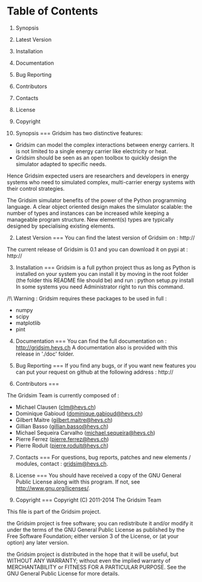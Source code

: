 Table of Contents
===

 1. Synopsis
 2. Latest Version
 3. Installation
 4. Documentation
 5. Bug Reporting
 6. Contributors
 7. Contacts
 8. License
 9. Copyright


1. Synopsis
===
Gridsim has two distinctive features:

 * Gridsim can model the complex interactions between energy carriers. It is
   not limited to a single energy carrier like electricity or heat.
 * Gridsim should be seen as an open toolbox to quickly design the simulator
 adapted to specific needs.

Hence Gridsim expected users are researchers and developers in energy systems
who need to simulated complex, multi-carrier energy systems with their control
strategies.

The Gridsim simulator benefits of the power of the Python programming language.
A clear object oriented design makes the simulator scalable: the number of types
and instances can be increased while keeping a manageable program structure. New
element(s) types are typically designed by specialising existing elements.


2. Latest Version
===
You can find the latest version of Gridsim on :
    http://

The current release of Gridsim is 0.1 and you can download it on pypi at :
    http://


3. Installation
===
Gridsim is a full python project thus as long as Python is installed on your
system you can install it by moving in the root folder (the folder this README
file should be) and run :
    python setup.py install
In some systems you need Administrator right to run this command.

/!\ Warning : Gridsim requires these packages to be used in full :

 * numpy
 * scipy
 * matplotlib
 * pint


4. Documentation
===
You can find the full documentation on :
    http://gridsim.hevs.ch
A documentation also is provided with this release in './doc' folder.


5. Bug Reporting
===
If you find any bugs, or if you want new features you can put your request on
github at the following address :
    http://


6. Contributors
===

The Gridsim Team is currently composed of :

 * Michael Clausen (clm@hevs.ch)
 * Dominique Gabioud (dominique.gabioud@hevs.ch)
 * Gilbert Maitre (gilbert.maitre@hevs.ch)
 * Gillian Basso (gillian.basso@hevs.ch)
 * Michael Sequeira Carvalho (michael.sequeira@hevs.ch)
 * Pierre Ferrez (pierre.ferrez@hevs.ch)
 * Pierre Roduit (pierre.roduit@hevs.ch)


7. Contacts
===
For questions, bug reports, patches and new elements / modules, contact :
gridsim@hevs.ch.


8. License
===
You should have received a copy of the GNU General Public License along with
this program.
If not, see <http://www.gnu.org/licenses/>.


9. Copyright
===
Copyright (C) 2011-2014 The Gridsim Team

This file is part of the Gridsim project.

the Gridsim project is free software; you can redistribute it and/or modify it
under the terms of the GNU General Public License as published by the Free
Software Foundation; either version 3 of the License, or (at your option) any
later version.

the Gridsim project is distributed in the hope that it will be useful, but
WITHOUT ANY WARRANTY; without even the implied warranty of MERCHANTABILITY or
FITNESS FOR A PARTICULAR PURPOSE.
See the GNU General Public License for more details.
